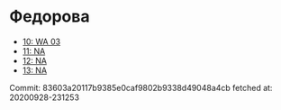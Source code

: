 # Федорова
- [10: WA 03](10.md)
- [11: NA](11.md)
- [12: NA](12.md)
- [13: NA](13.md)

Commit: 83603a20117b9385e0caf9802b9338d49048a4cb
 fetched at: 20200928-231253
